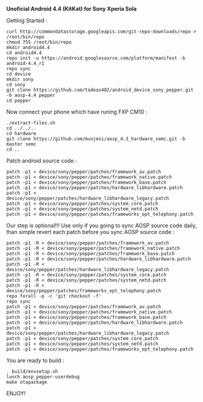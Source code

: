 **Unoficial Android 4.4 (KitKat) for Sony Xperia Sola**

Getting Started :

    curl http://commondatastorage.googleapis.com/git-repo-downloads/repo > /root/bin/repo
    chmod 755 /root/bin/repo
    mkdir android4.4
    cd android4.4
    repo init -u https://android.googlesource.com/platform/manifest -b android-4.4_r1
    repo sync
    cd device
    mkdir sony
    cd sony
    git clone https://github.com/tadeas482/android_device_sony_pepper.git -b aosp-4.4 pepper
    cd pepper

Now connect your phone which have runing FXP CM10 :

    ./extract-files.sh
    cd ../../..
    cd hardware
    git clone https://github.com/munjeni/aosp_4.3_hardware_semc.git -b master semc
    cd ..

Patch android source code :

    patch -p1 < device/sony/pepper/patches/framework_av.patch
    patch -p1 < device/sony/pepper/patches/framework_native.patch
    patch -p1 < device/sony/pepper/patches/framework_base.patch
    patch -p1 < device/sony/pepper/patches/hardware_libhardware.patch
    patch -p1 < device/sony/pepper/patches/hardware_libhardware_legacy.patch
    patch -p1 < device/sony/pepper/patches/system_core.patch
    patch -p1 < device/sony/pepper/patches/system_netd.patch
    patch -p1 < device/sony/pepper/patches/frameworks_opt_telephony.patch

Our step is optional!!! Use only if you going to sync AOSP source code daily, than simple revert each patch before you sync AOSP source code :

    patch -p1 -R < device/sony/pepper/patches/framework_av.patch
    patch -p1 -R < device/sony/pepper/patches/framework_native.patch
    patch -p1 -R < device/sony/pepper/patches/framework_base.patch
    patch -p1 -R < device/sony/pepper/patches/hardware_libhardware.patch
    patch -p1 -R < device/sony/pepper/patches/hardware_libhardware_legacy.patch
    patch -p1 -R < device/sony/pepper/patches/system_core.patch
    patch -p1 -R < device/sony/pepper/patches/system_netd.patch
    patch -p1 -R < device/sony/pepper/patches/frameworks_opt_telephony.patch
    repo forall -p -c 'git checkout -f'
    repo sync
    patch -p1 < device/sony/pepper/patches/framework_av.patch
    patch -p1 < device/sony/pepper/patches/framework_native.patch
    patch -p1 < device/sony/pepper/patches/framework_base.patch
    patch -p1 < device/sony/pepper/patches/hardware_libhardware.patch
    patch -p1 < device/sony/pepper/patches/hardware_libhardware_legacy.patch
    patch -p1 < device/sony/pepper/patches/system_core.patch
    patch -p1 < device/sony/pepper/patches/system_netd.patch
    patch -p1 < device/sony/pepper/patches/frameworks_opt_telephony.patch

You are ready to build :

    . build/envsetup.sh
    lunch aosp_pepper-userdebug
    make otapackage

ENJOY!
